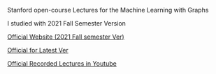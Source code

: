 Stanford open-course Lectures for the Machine Learning with Graphs

I studied with 2021 Fall Semester Version


   [Official Website (2021 Fall semester Ver)](https://snap.stanford.edu/class/cs224w-2021/)
      
   [Official for Latest Ver](https://snap.stanford.edu/class/cs224w-2023/)

   [Official Recorded Lectures in Youtube](https://www.youtube.com/playlist?list=PLoROMvodv4rPLKxIpqhjhPgdQy7imNkDn)

